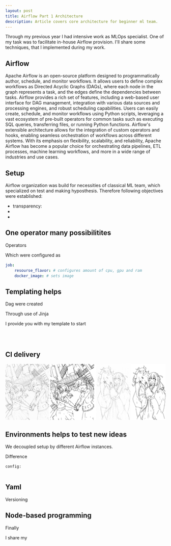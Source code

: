 ```yaml
---
layout: post
title: Airflow Part 1 Architecture
description: Article covers core architecture for beginner ml team.
---
```


Through my previous year I had intensive work as MLOps specialist. One of my task was to facilitate in-house Airflow provision. I'll share some techniques, that I implemented during my work.

## Airflow


Apache Airflow is an open-source platform designed to programmatically author, schedule, and monitor workflows. It allows users to define complex workflows as Directed Acyclic Graphs (DAGs), where each node in the graph represents a task, and the edges define the dependencies between tasks. Airflow provides a rich set of features, including a web-based user interface for DAG management, integration with various data sources and processing engines, and robust scheduling capabilities. Users can easily create, schedule, and monitor workflows using Python scripts, leveraging a vast ecosystem of pre-built operators for common tasks such as executing SQL queries, transferring files, or running Python functions. Airflow's extensible architecture allows for the integration of custom operators and hooks, enabling seamless orchestration of workflows across different systems. With its emphasis on flexibility, scalability, and reliability, Apache Airflow has become a popular choice for orchestrating data pipelines, ETL processes, machine learning workflows, and more in a wide range of industries and use cases.


## Setup



Airflow organization was build for necessities of classical ML team, which specialized on test and making hyposthesis. Therefore following objectives were 
established:

- transparency:  
-
- 

## One operator many possibilitites

Operators 

Which were configured as 


```yaml
job:
    resourse_flavor: # configures amount of cpu, gpu and ram
    docker_image: # sets image 


```


##



## Templating helps

Dag were created 

Through use of Jinja

I provide you with my template to start

```



```





## CI delivery


![drawing.jpg](/assets/img/posts/drawing/Simo-Serra/drawing.png)

## Environments helps to test new ideas

We decoupled setup by different Airflow instances. 


Difference 

```
config:
    

```


## Yaml

Versioning



## Node-based programming

Finally


I share my 

